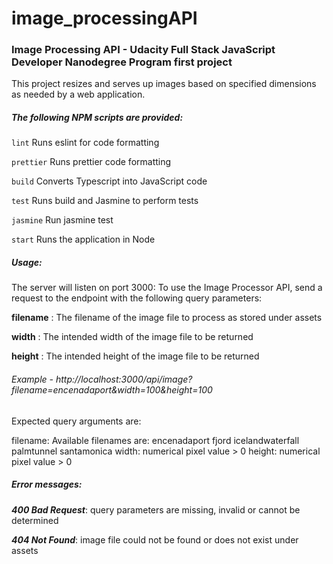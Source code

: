 # image_processingAPI
### Image Processing API - Udacity Full Stack JavaScript Developer Nanodegree Program first project

This project resizes and serves up images based on specified dimensions as needed by a web application.



##### The following NPM scripts are provided:

`lint` Runs eslint for code formatting

`prettier` Runs prettier code formatting

`build` Converts Typescript into JavaScript code

`test` Runs build and Jasmine to perform tests

`jasmine` Run jasmine test

`start` Runs the application in Node



##### Usage:

The server will listen on port 3000:
To use the Image Processor API, send a request to the endpoint with the following query parameters:

**filename** : The filename of the image file to process as stored under assets

**width** : The intended width of the image file to be returned

**height** : The intended height of the image file to be returned

###### Example - http://localhost:3000/api/image?filename=encenadaport&width=100&height=100

Expected query arguments are:

filename: Available filenames are:
    encenadaport
    fjord
    icelandwaterfall
    palmtunnel
    santamonica
width: numerical pixel value > 0
height: numerical pixel value > 0




##### Error messages:

___400 Bad Request___:  query parameters are missing, invalid or cannot be determined

___404 Not Found___:  image file could not be found or does not exist under assets
